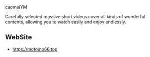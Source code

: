 caomeiYM

Carefully selected massive short videos cover all kinds of wonderful contents, allowing you to watch easily and enjoy endlessly.

## WebSite

- https://motomo66.top